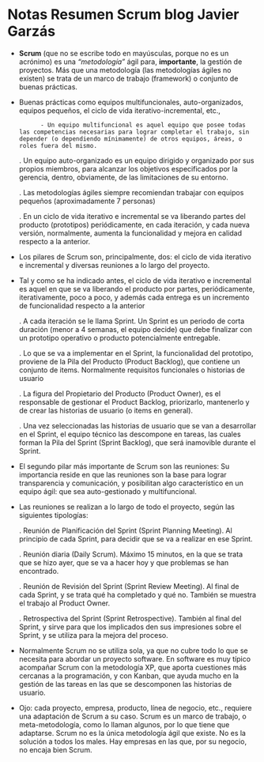 
Notas Resumen Scrum blog Javier Garzás
======================================

* **Scrum** (que no se escribe todo en mayúsculas, porque no es un acrónimo) es una *“metodología”* ágil para, **importante**, la gestión de proyectos. Más que una metodología (las metodologías ágiles no existen) se trata de un marco de trabajo (framework) o conjunto de buenas prácticas.

* Buenas prácticas como equipos multifuncionales, auto-organizados, equipos pequeños, el ciclo de vida iterativo-incremental, etc.,

			- Un equipo multifuncional es aquel equipo que posee todas las competencias necesarias para lograr completar el trabajo, sin depender (o dependiendo mínimamente) de otros equipos, áreas, o roles fuera del mismo.
	
	. Un equipo auto-organizado es un equipo dirigido y organizado por sus propios miembros, para alcanzar los objetivos especificados por la gerencia, dentro, obviamente, de las limitaciones de su entorno. 
	
	. Las metodologías ágiles siempre recomiendan trabajar con equipos pequeños (aproximadamente 7 personas)
	
	. En un ciclo de vida iterativo e incremental se va liberando partes del producto (prototipos) periódicamente, en cada iteración, y cada nueva versión, normalmente, aumenta la funcionalidad y mejora en calidad respecto a la anterior.
	
* Los pilares de Scrum son, principalmente, dos: el ciclo de vida iterativo e incremental y diversas reuniones a lo largo del proyecto.

* Tal y como se ha indicado antes, el ciclo de vida iterativo e incremental es aquel en que se va liberando el producto por partes, periódicamente, iterativamente, poco a poco, y además cada entrega es un incremento de funcionalidad respecto a la anterior

	.  A cada iteración se le llama Sprint. Un Sprint es un periodo de corta duración (menor a 4 semanas, el equipo decide) que debe finalizar con un prototipo operativo o producto potencialmente entregable.
	
	. Lo que se va a implementar en el Sprint, la funcionalidad del prototipo, proviene de la Pila del Producto (Product Backlog), que contiene un conjunto de items. Normalmente requisitos funcionales o historias de usuario
	
	. La figura del Propietario del Producto (Product Owner), es el responsable de gestionar el Product Backlog, priorizarlo, mantenerlo y de crear las historias de usuario (o items en general).
	
	. Una vez seleccionadas las historias de usuario que se van a desarrollar en el Sprint, el equipo técnico las descompone  en tareas, las cuales forman la Pila del Sprint (Sprint Backlog), que será inamovible durante el Sprint.
	
* El segundo pilar más importante de Scrum son las reuniones: Su importancia reside en que las reuniones son la base para lograr transparencia y comunicación, y posibilitan algo característico en un equipo ágil: que sea auto-gestionado y multifuncional. 

* Las reuniones se realizan a lo largo de todo el proyecto, según las siguientes tipologías:

	. Reunión de Planificación del Sprint (Sprint Planning Meeting). Al principio de cada Sprint, para decidir que se va a realizar en ese Sprint.
	
	. Reunión diaria (Daily Scrum). Máximo 15 minutos, en la que se trata que se hizo ayer, que se va a hacer hoy y que problemas se han encontrado.
	
	. Reunión de Revisión del Sprint (Sprint Review Meeting). Al final de cada Sprint, y se trata qué ha completado y qué no. También se muestra el trabajo al Product Owner.
	
	. Retrospectiva del Sprint (Sprint Retrospective). También al final del Sprint, y sirve para que los implicados den sus impresiones sobre el Sprint, y se utiliza para la mejora del proceso.
	
* Normalmente Scrum no se utiliza sola, ya que no cubre todo lo que se necesita para abordar un proyecto software. En software es muy típico acompañar Scrum con la metodología XP, que aporta cuestiones más cercanas a la programación, y con Kanban, que ayuda mucho en la gestión de las tareas en las que se descomponen las historias de usuario.
	
* Ojo: cada proyecto, empresa, producto, línea de negocio, etc., requiere una adaptación de Scrum a su caso. Scrum es un marco de trabajo, o meta-metodología, como lo llaman algunos, por lo que tiene que adaptarse. Scrum no es la única metodología ágil que existe. No es la solución a todos los males. Hay empresas en las que, por su negocio, no encaja bien Scrum.
